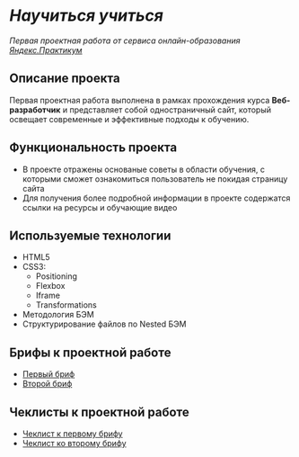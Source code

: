 # _Научиться учиться_

_Первая проектная работа от сервиса онлайн-образования [Яндекс.Практикум](https://practicum.yandex.ru/)_

## Описание проекта

Первая проектная работа выполнена в рамках прохождения курса **Веб-разработчик** и представляет собой одностраничный сайт, который освещает современные и эффективные подходы к обучению.

## Функциональность проекта

- В проекте отражены основаные советы в области обучения, с которыми сможет ознакомиться пользователь не покидая страницу сайта
- Для получения более подробной информации в проекте содержатся ссылки на ресурсы и обучающие видео

## Используемые технологии

- HTML5
- CSS3:
  - Positioning
  - Flexbox
  - Iframe
  - Transformations
- Методология БЭМ
- Структурирование файлов по Nested БЭМ

## Брифы к проектной работе

- [Первый бриф](https://code.s3.yandex.net/web-developer/project-1/sprint-1-brief.pdf)
- [Второй бриф](https://code.s3.yandex.net/web-developer/project-1/sprint-2-brief.pdf)

## Чеклисты к проектной работе

- [Чеклист к первому брифу](https://code.s3.yandex.net/web-developer/checklists-pdf/new-program/checklist-1.pdf)
- [Чеклист ко второму брифу](https://code.s3.yandex.net/web-developer/checklists-pdf/new-program/checklist-2.pdf)

